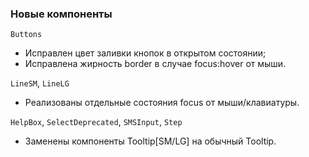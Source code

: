 ### Новые компоненты

`Buttons`

- Исправлен цвет заливки кнопок в открытом состоянии;
- Исправлена жирность border в случае focus:hover от мыши.

`LineSM`, `LineLG`

- Реализованы отдельные состояния focus от мыши/клавиатуры.

`HelpBox`, `SelectDeprecated`, `SMSInput`, `Step`

- Заменены компоненты Tooltip[SM/LG] на обычный Tooltip.
